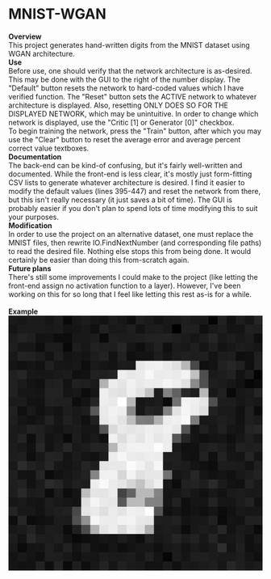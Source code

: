 # MNIST-WGAN
<b>Overview</b><br>
This project generates hand-written digits from the MNIST dataset using WGAN architecture.
<br><b>Use</b><br>
Before use, one should verify that the network architecture is as-desired. This may be done with the GUI to the right of the number display. The "Default" button resets the network to hard-coded values which I have verified function. The "Reset" button sets the ACTIVE network to whatever architecture is displayed. Also, resetting ONLY DOES SO FOR THE DISPLAYED NETWORK, which may be unintuitive. In order to change which network is displayed, use the "Critic \[1\] or Generator \[0\]" checkbox.
<br>To begin training the network, press the "Train" button, after which you may use the "Clear" button to reset the average error and average percent correct value textboxes.
<br><b>Documentation</b><br>
The back-end can be kind-of confusing, but it's fairly well-written and documented. While the front-end is less clear, it's mostly just form-fitting CSV lists to generate whatever architecture is desired. I find it easier to modify the default values (lines 395-447) and reset the network from there, but this isn't really necessary (it just saves a bit of time). The GUI is probably easier if you don't plan to spend lots of time modifying this to suit your purposes.
<br><b>Modification</b><br>
In order to use the project on an alternative dataset, one must replace the MNIST files, then rewrite IO.FindNextNumber (and corresponding file paths) to read the desired file. Nothing else stops this from being done. It would certainly be easier than doing this from-scratch again.
<br><b>Future plans</b><br>
There's still some improvements I could make to the project (like letting the front-end assign no activation function to a layer). However, I've been working on this for so long that I feel like letting this rest as-is for a while.
<br><br>
<b>Example</b><br>
![A 1](https://github.com/qdm097/MNIST-WGAN/blob/master/WGAN1/WGAN8.PNG)
<br><br>

